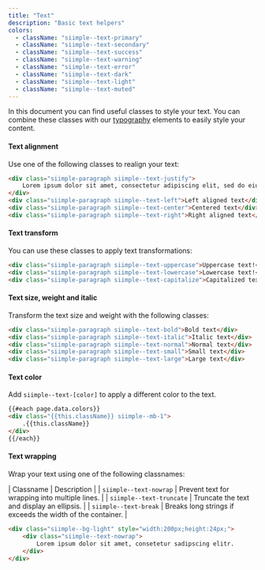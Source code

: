 ```yaml
---
title: "Text"
description: "Basic text helpers"
colors:
  - className: "siimple--text-primary"
  - className: "siimple--text-secondary"
  - className: "siimple--text-success"
  - className: "siimple--text-warning"
  - className: "siimple--text-error"
  - className: "siimple--text-dark"
  - className: "siimple--text-light"
  - className: "siimple--text-muted"
---
```


In this document you can find useful classes to style your text. You can combine these classes with our [typography](../typography/typography.html) elements to easily style your content.

#### Text alignment

Use one of the following classes to realign your text:

```html preview="true"
<div class="siimple-paragraph siimple--text-justify">
    Lorem ipsum dolor sit amet, consectetur adipiscing elit, sed do eiusmod tempor incididunt ut labore et dolore magna aliqua. Ut enim ad minim veniam, quis nostrud exercitation ullamco laboris nisi ut aliquip ex ea commodo consequat.
</div>
<div class="siimple-paragraph siimple--text-left">Left aligned text</div>
<div class="siimple-paragraph siimple--text-center">Centered text</div>
<div class="siimple-paragraph siimple--text-right">Right aligned text</div>
```


#### Text transform

You can use these classes to apply text transformations: 

```html preview="true"
<div class="siimple-paragraph siimple--text-uppercase">Uppercase text!</div>
<div class="siimple-paragraph siimple--text-lowercase">Lowercase text!</div>
<div class="siimple-paragraph siimple--text-capitalize">Capitalized text!</div>
```


#### Text size, weight and italic

Transform the text size and weight with the following classes:

```html preview="true"
<div class="siimple-paragraph siimple--text-bold">Bold text</div>
<div class="siimple-paragraph siimple--text-italic">Italic text</div>
<div class="siimple-paragraph siimple--text-normal">Normal text</div>
<div class="siimple-paragraph siimple--text-small">Small text</div>
<div class="siimple-paragraph siimple--text-large">Large text</div>
```


#### Text color

Add `siimple--text-[color]` to apply a different color to the text. 

```html preview="true"
{{#each page.data.colors}}
<div class="{{this.className}} siimple--mb-1">
    .{{this.className}}
</div>
{{/each}}
```


#### Text wrapping

Wrap your text using one of the following classnames:

| Classname | Description |
| `siimple--text-nowrap` | Prevent text for wrapping into multiple lines. |
| `siimple--text-truncate` | Truncate the text and display an ellipsis. |
| `siimple--text-break` | Breaks long strings if exceeds the width of the container. |


```html preview="true"
<div class="siimple--bg-light" style="width:200px;height:24px;">
    <div class="siimple--text-nowrap">
        Lorem ipsum dolor sit amet, consetetur sadipscing elitr.
    </div>
</div>
```


